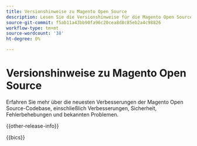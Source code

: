 ```yaml
---
title: Versionshinweise zu Magento Open Source
description: Lesen Sie die Versionshinweise für die Magento Open Source-Codebase.
source-git-commit: f5ab11a43bb90fa96c20cea8d8c85eb2a4c98826
workflow-type: tm+mt
source-wordcount: '38'
ht-degree: 0%

---
```



# Versionshinweise zu Magento Open Source

Erfahren Sie mehr über die neuesten Verbesserungen der Magento Open Source-Codebase, einschließlich Verbesserungen, Sicherheit, Fehlerbehebungen und bekannten Problemen.

{{other-release-info}}

{{bics}}
